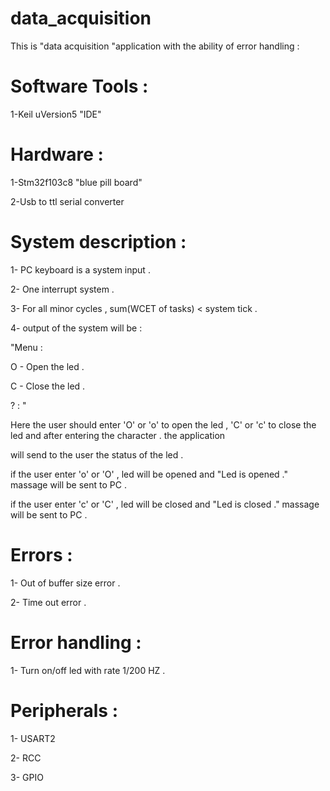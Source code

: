 # data_acquisition
This is "data acquisition "application with the ability of error handling :

# Software Tools : 

1-Keil uVersion5 "IDE"

# Hardware :
1-Stm32f103c8  "blue pill board"

2-Usb to ttl serial converter 

# System description :
1- PC keyboard  is a system input .

2- One interrupt system .

3- For all minor cycles , sum(WCET of tasks) < system tick .

4- output of the system will be :

"Menu : 

O - Open the led . 

C - Close the led . 

? : " 

Here the user should enter 'O' or 'o' to open the led , 'C' or 'c' to close the led and after entering the character . the application

will send to the user the status of the led .

if the user enter 'o' or 'O' , led will be opened  and "Led is opened ." massage will be sent to PC .

if the user enter 'c' or 'C' , led will be  closed  and "Led is closed ." massage will be sent to PC .

# Errors :
1- Out of buffer size error .

2- Time out error .

# Error handling :
1- Turn on/off led with rate 1/200  HZ . 

# Peripherals :

1- USART2 

2- RCC 

3- GPIO


